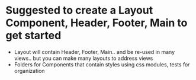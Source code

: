 # Suggested to create a Layout Component, Header, Footer, Main to get started

- Layout will contain Header, Footer, Main.. and be re-used in many views.. but you can make many layouts to address views
- Folders for Components that contain styles using css modules, tests for organization
